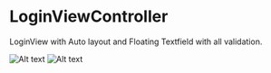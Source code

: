 # LoginViewController
LoginView with Auto layout and Floating Textfield with all validation.


![Alt text](http://i.imgur.com/ClaLpjR.png "Potrait")
![Alt text](http://i.imgur.com/xIaMdps.png "Landscape")
